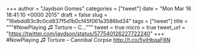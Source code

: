 
+++
author = "Jaydson Gomes"
categories = ["tweet"]
date = "Mon Mar 16 18:41:10 +0000 2015"
draft = false
slug = "16ebdd83c9c0cd837f5d1b0cf45f061a3586bd34"
tags = ["tweet"]
title = """#NowPlaying ♫ Torture – C..."""
tweet = true
micro = true
tweet_url = "https://twitter.com/jaydson/status/577540126227722240"
+++
#NowPlaying ♫ Torture – Cannibal Corpse http://t.co/5yiHbqaF6N
